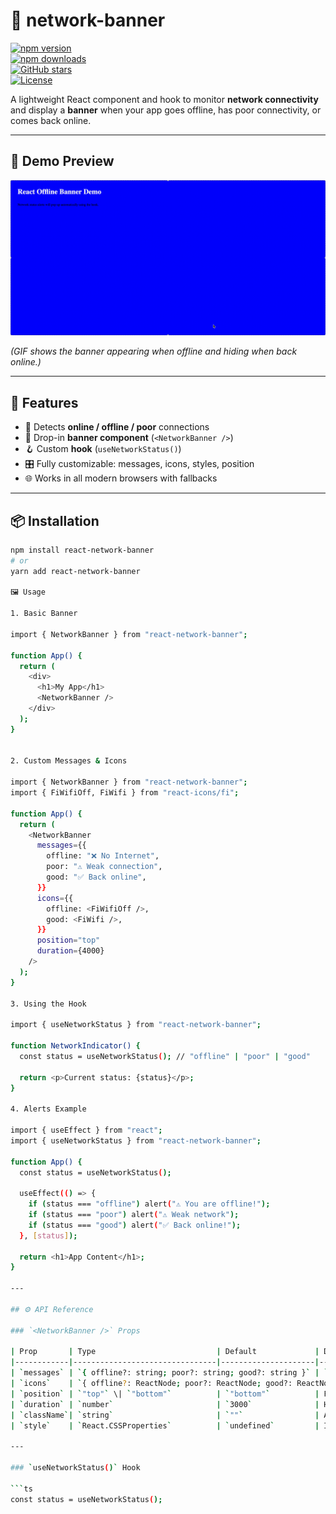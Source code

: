 # 📡 network-banner

[![npm version](https://img.shields.io/npm/v/react-network-banner?color=blue)](https://www.npmjs.com/package/react-network-banner)  
[![npm downloads](https://img.shields.io/npm/dm/react-network-banner.svg?color=brightgreen)](https://www.npmjs.com/package/react-network-banner)  
[![GitHub stars](https://img.shields.io/github/stars/al-waheed/react-network-banner?style=social)](https://github.com/al-waheed/react-network-banner)  
[![License](https://img.shields.io/github/license/al-waheed/react-network-banner)](./LICENSE)


A lightweight React component and hook to monitor **network connectivity** and display a **banner** when your app goes offline, has poor connectivity, or comes back online.

---

## 🎥 Demo Preview

![Demo](https://raw.githubusercontent.com/al-waheed/react-network-banner/master/demo/demo-app/demo-banner.gif)

_(GIF shows the banner appearing when offline and hiding when back online.)_

---

## 🚀 Features

- 📶 Detects **online / offline / poor** connections
- 🧩 Drop-in **banner component** (`<NetworkBanner />`)
- 🪝 Custom **hook** (`useNetworkStatus()`)
- 🎛️ Fully customizable: messages, icons, styles, position
- 🌐 Works in all modern browsers with fallbacks

---

## 📦 Installation

```bash
npm install react-network-banner
# or
yarn add react-network-banner

🖼️ Usage

1. Basic Banner

import { NetworkBanner } from "react-network-banner";

function App() {
  return (
    <div>
      <h1>My App</h1>
      <NetworkBanner />
    </div>
  );
}


2. Custom Messages & Icons

import { NetworkBanner } from "react-network-banner";
import { FiWifiOff, FiWifi } from "react-icons/fi";

function App() {
  return (
    <NetworkBanner
      messages={{
        offline: "❌ No Internet",
        poor: "⚠️ Weak connection",
        good: "✅ Back online",
      }}
      icons={{
        offline: <FiWifiOff />,
        good: <FiWifi />,
      }}
      position="top"
      duration={4000}
    />
  );
}

3. Using the Hook

import { useNetworkStatus } from "react-network-banner";

function NetworkIndicator() {
  const status = useNetworkStatus(); // "offline" | "poor" | "good"

  return <p>Current status: {status}</p>;
}

4. Alerts Example

import { useEffect } from "react";
import { useNetworkStatus } from "react-network-banner";

function App() {
  const status = useNetworkStatus();

  useEffect(() => {
    if (status === "offline") alert("⚠️ You are offline!");
    if (status === "poor") alert("⚠️ Weak network");
    if (status === "good") alert("✅ Back online!");
  }, [status]);

  return <h1>App Content</h1>;
}

---

## ⚙️ API Reference

### `<NetworkBanner />` Props

| Prop       | Type                           | Default             | Description                                                                 |
|------------|--------------------------------|---------------------|-----------------------------------------------------------------------------|
| `messages` | `{ offline?: string; poor?: string; good?: string }` | `{ offline: "You are offline", good: "Back online" }` | Custom text to display for each network state. |
| `icons`    | `{ offline?: ReactNode; poor?: ReactNode; good?: ReactNode }` | `undefined` | Custom icons for each network state (e.g., `<FiWifiOff />`). |
| `position` | `"top"` \| `"bottom"`          | `"bottom"`          | Position of the banner on the screen.                                       |
| `duration` | `number`                       | `3000`              | How long (ms) the banner stays visible when status changes.                 |
| `className`| `string`                       | `""`                | Additional CSS classes for custom styling.                                  |
| `style`    | `React.CSSProperties`          | `undefined`         | Inline styles for custom theming.                                           |

---

### `useNetworkStatus()` Hook

```ts
const status = useNetworkStatus();